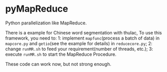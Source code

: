 # pyMapReduce
Python parallelization like MapReduce.

There is a example for Chinese word segmentation with thulac,
To use this framework, you need to:
1: implement `mapfunc`(process a batch of data) in `mapcore.py` and `getio`(see the example for details) in `reducecore.py`;
2: change `runMR.sh` to feed your requirement(number of threads, etc.);
3: execute `runMR.sh` to start the MapReduce Procedure.

These code can work now, but not strong enough.
